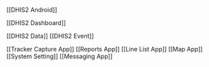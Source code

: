 [[DHIS2 Android]]

[[DHIS2 Dashboard]]

[[DHIS2 Data]]
[[DHIS2 Event]]

[[Tracker Capture App]]
[[Reports App]]
[[Line List App]]
[[Map App]]
[[System Setting]]
[[Messaging App]]
